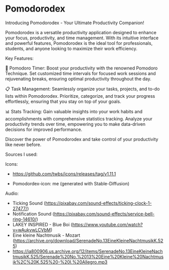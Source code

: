 # Pomodorodex
 
Introducing Pomodorodex - Your Ultimate Productivity Companion!

Pomodorodex is a versatile productivity application designed to enhance your focus, productivity, and time management. With its intuitive interface and powerful features, Pomodorodex is the ideal tool for professionals, students, and anyone looking to maximize their work efficiency.

Key Features:

🍅 Pomodoro Timer: Boost your productivity with the renowned Pomodoro Technique. Set customized time intervals for focused work sessions and rejuvenating breaks, ensuring optimal productivity throughout the day.

📋 Task Management: Seamlessly organize your tasks, projects, and to-do lists within Pomodorodex. Prioritize, categorize, and track your progress effortlessly, ensuring that you stay on top of your goals.

📊 Stats Tracking: Gain valuable insights into your work habits and accomplishments with comprehensive statistics tracking. Analyze your productivity trends over time, empowering you to make data-driven decisions for improved performance.

Discover the power of Pomodorodex and take control of your productivity like never before. 


Sources I used:

Icons: 

- https://github.com/twbs/icons/releases/tag/v1.11.1

- Pomodordex-icon: me (generated with Stable-Diffusion)

Audio:

- Ticking Sound (https://pixabay.com/sound-effects/ticking-clock-1-27477/)
- Notification Sound (https://pixabay.com/sound-effects/service-bell-ring-14610/)
- LAKEY INSPIRED - Blue Boi (https://www.youtube.com/watch?v=wAukvwLCVbM)
- Eine kleine Nachtmusik - Mozart (https://archive.org/download/SerenadeNo.13EineKleineNachtmusikK.525)
- https://ia800906.us.archive.org/12/items/SerenadeNo.13EineKleineNachtmusikK.525/Serenade%20No.%2013%20Eine%20Kleine%20Nachtmusik%2C%20K.525%20-%20I.%20Allegro.mp3
